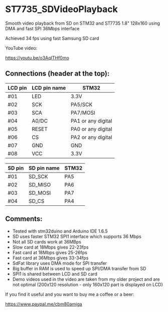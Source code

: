 # ST7735_SDVideoPlayback
Smooth video playback from SD on STM32 and ST7735 1.8" 128x160 using DMA and fast SPI 36Mbps interface

Achieved 34 fps using fast Samsung SD card

YouTube video:

https://youtu.be/o3AqITHf0mo


## Connections (header at the top):

|LCD pin|LCD pin name|STM32|
|--|--|--|
 |#01| LED| 3.3V|
 |#02| SCK |PA5/SCK|
 |#03| SCA |PA7/MOSI|
 |#04| A0/DC|PA1 or any digital
 |#05| RESET|PA0 or any digital|
 |#06| CS|PA2 or any digital|
 |#07| GND | GND|
 |#08| VCC | 3.3V|

|SD pin|SD pin name|STM32|
|--|--|--|
|#01| SD_SCK| PA5|
|#02| SD_MISO |PA6|
|#03| SD_MOSI |PA7|
|#04| SD_CS |PA4|


## Comments:
- Tested with stm32duino and Arduino IDE 1.6.5
- SD uses faster STM32 SPI1 interface which supports 36 Mbps
- Not all SD cards work at 36MBps
- Slow card at 18Mbps gives 22-23fps
- Fast card at 18Mbps gives 25-26fps
- Fast card at 36Mbps gives 33-34fps
- SdFat library uses DMA mode for SPI transfer
- Big buffer in RAM is used to speed up SPI/DMA transfer from SD
- SPI1 is shared between LCD and SD card
- Demo videos used in the video are taken from my older project and are not optimal (200x120 resolution - only 160x120 part is displayed on LCD)
 
If you find it useful and you want to buy me a coffee or a beer:

https://www.paypal.me/cbm80amiga
